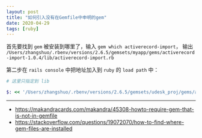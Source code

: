 ```yaml
---
layout: post
title: "如何引入没有在Gemfile中申明的gem"
date: 2020-04-29
tags: [ruby]
---
```


首先要找到 `gem` 被安装到哪里了，输入 `gem which activerecord-import`，
输出 `/Users/zhangshuo/.rbenv/versions/2.6.5/gemsets/myapp/gems/activerecord-import-1.0.4/lib/activerecord-import.rb`

第二步在 `rails console` 中把地址加入到 `ruby` 的 `load path` 中：

```ruby
# 这里只指定到 lib

$: << '/Users/zhangshuo/.rbenv/versions/2.6.5/gemsets/udesk_proj/gems/activerecord-import-1.0.4/lib'
```

---

* https://makandracards.com/makandra/45308-howto-require-gem-that-is-not-in-gemfile
* https://stackoverflow.com/questions/19072070/how-to-find-where-gem-files-are-installed
